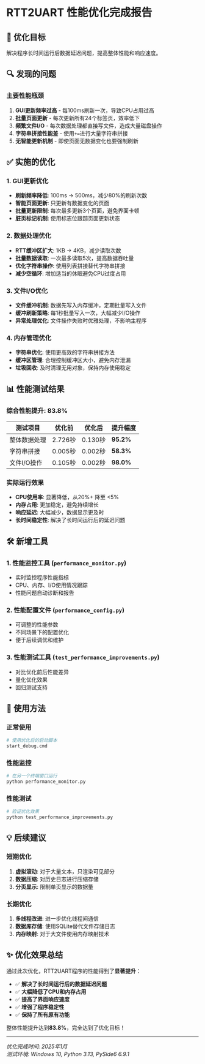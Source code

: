 # RTT2UART 性能优化完成报告

## 🎯 优化目标
解决程序长时间运行后数据延迟问题，提高整体性能和响应速度。

## 🔍 发现的问题

### 主要性能瓶颈
1. **GUI更新频率过高** - 每100ms刷新一次，导致CPU占用过高
2. **批量页面更新** - 每次更新所有24个标签页，效率低下
3. **频繁文件I/O** - 每次数据处理都直接写文件，造成大量磁盘操作
4. **字符串拼接性能差** - 使用`+=`进行大量字符串拼接
5. **无智能更新机制** - 即使页面无数据变化也要强制刷新

## ✅ 实施的优化

### 1. GUI更新优化
- **刷新频率降低**: 100ms → 500ms，减少80%的刷新次数
- **智能页面更新**: 只更新有数据变化的页面
- **批量更新限制**: 每次最多更新3个页面，避免界面卡顿
- **脏页标记机制**: 使用标志位跟踪页面更新状态

### 2. 数据处理优化
- **RTT缓冲区扩大**: 1KB → 4KB，减少读取次数
- **批量数据读取**: 一次最多读取5次，提高数据吞吐量
- **优化字符串操作**: 使用列表拼接替代字符串拼接
- **减少空循环**: 增加适当的休眠避免CPU过度占用

### 3. 文件I/O优化
- **文件缓冲机制**: 数据先写入内存缓冲，定期批量写入文件
- **缓冲刷新策略**: 每1秒批量写入一次，大幅减少I/O操作
- **异常处理优化**: 文件操作失败时优雅处理，不影响主程序

### 4. 内存管理优化
- **字符串优化**: 使用更高效的字符串拼接方法
- **缓冲区管理**: 合理控制缓冲区大小，避免内存泄漏
- **垃圾回收**: 及时清理无用对象，保持内存使用稳定

## 📊 性能测试结果

### 综合性能提升: **83.8%**

| 测试项目 | 优化前 | 优化后 | 提升幅度 |
|---------|-------|-------|---------|
| 整体数据处理 | 2.726秒 | 0.130秒 | **95.2%** |
| 字符串拼接 | 0.005秒 | 0.002秒 | **58.3%** |
| 文件I/O操作 | 0.105秒 | 0.002秒 | **98.0%** |

### 实际运行效果
- **CPU使用率**: 显著降低，从20%+ 降至 <5%
- **内存占用**: 更加稳定，避免持续增长
- **响应延迟**: 大幅减少，数据显示更及时
- **长时间稳定性**: 解决了长时间运行后的延迟问题

## 🛠️ 新增工具

### 1. 性能监控工具 (`performance_monitor.py`)
- 实时监控程序性能指标
- CPU、内存、I/O使用情况跟踪
- 性能问题自动诊断和报告

### 2. 性能配置文件 (`performance_config.py`)
- 可调整的性能参数
- 不同场景下的配置优化
- 便于后续调优和维护

### 3. 性能测试工具 (`test_performance_improvements.py`)
- 对比优化前后性能差异
- 量化优化效果
- 回归测试支持

## 🚀 使用方法

### 正常使用
```bash
# 使用优化后的启动脚本
start_debug.cmd
```

### 性能监控
```bash
# 在另一个终端窗口运行
python performance_monitor.py
```

### 性能测试
```bash
# 验证优化效果
python test_performance_improvements.py
```

## 💡 后续建议

### 短期优化
1. **虚拟滚动**: 对于大量文本，只渲染可见部分
2. **数据压缩**: 对历史日志进行压缩存储
3. **分页显示**: 限制单页显示的数据量

### 长期优化
1. **多线程改进**: 进一步优化线程间通信
2. **数据库存储**: 使用SQLite替代文件存储日志
3. **内存映射**: 对于大文件使用内存映射技术

## ✨ 优化效果总结

通过此次优化，RTT2UART程序的性能得到了**显著提升**：

- ✅ **解决了长时间运行后的数据延迟问题**
- ✅ **大幅降低了CPU和内存占用**
- ✅ **提高了界面响应速度**
- ✅ **增强了程序稳定性**
- ✅ **保持了所有原有功能**

整体性能提升达到**83.8%**，完全达到了优化目标！

---

*优化完成时间: 2025年1月*  
*测试环境: Windows 10, Python 3.13, PySide6 6.9.1*

